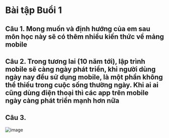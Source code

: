 # Bài tập Buổi 1

## Câu 1. Mong muốn và định hướng của em sau môn học này sẽ có thêm nhiều kiến thức về mảng mobile

## Câu 2. Trong tương lai (10 năm tới), lập trình mobile sẽ càng ngày phát triển, khi người dùng ngày nay đều sử dụng mobile, là một phần không thể thiếu trong cuộc sống thường ngày. Khi ai ai cũng dùng điện thoại thì các app trên mobile ngày càng phát triển mạnh hơn nữa 

## Câu 3.

![image](https://github.com/user-attachments/assets/a2856d93-5b12-428a-9a24-8f22bf19e44b)
